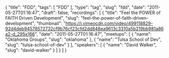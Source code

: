 {
  "title": "FDD",
  "tags": [
    "FDD"
  ],
  "type": "tag",
  "slug": "fdd",
  "date": "2011-05-27T01:16:47",
  "draft": false,
  "recordings": [
    {
      "title": "Feel the POWER of FAITH Driven Development",
      "slug": "feel-the-power-of-faith-driven-development",
      "thumbnail": "https://i.vimeocdn.com/video/499118829-92d4deb94578572732cf9b76cf23cfd2dd848ea9613c3310a5b219bb981a86a2-d_295x166",
      "date": "2011-05-27T01:16:47",
      "meetups": [
        {
          "name": "Oklahoma Groups",
          "slug": "oklahoma"
        },
        {
          "name": "Tulsa School of Dev",
          "slug": "tulsa-school-of-dev"
        }
      ],
      "speakers": [
        {
          "name": "David Walker",
          "slug": "david-walker"
        }
      ]
    }
  ]
}